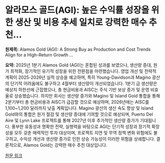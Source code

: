 # 알라모스 골드(AGI): 높은 수익률 성장을 위한 생산 및 비용 추세 일치로 강력한 매수 추천...

**원제목:** Alamos Gold (AGI): A Strong Buy as Production and Cost Trends Align for a High-Return Growth ...

**요약:** 2025년 1분기 Alamos Gold (AGI)는 혼합된 성과를 보였으나, 생산량 증대, 원가 최적화, 장기적인 유기적 성장을 위한 전환점을 마련했습니다.  영업 개선 및 전략적 계획이 2025-2026년 실적 상승을 예고하며, 특히 Young-Davidson과 Magino 광산의 단기적 어려움에도 불구하고 4월부터 생산량이 개선되었습니다.  1분기 금 생산량은 예상치 하한선에 근접했으나, 총 현금비용과 AISC는 주식 기반 보상 증가 및 운영 비효율로 상승했습니다.  하지만 회사는 생산량 증가와 Magino 및 Island Gold 통합을 통해 2분기부터 총 현금비용과 AISC가 급감할 것으로 예상하며, 2026년에는 AISC를 1,100~1,200 달러까지 낮출 계획입니다.  Magino 광산의 생산 속도 향상 및 Island Gold와의 통합은 원가 절감 및 생산량 증대에 기여할 것으로 예상되며,  Puerto Del Aire 및 Lynn Lake 프로젝트를 통해 2027년 이후 추가적인 생산량 증가가 기대됩니다.  풍부한 유동성과 명확한 전략, 실행력을 바탕으로 AGI는 단기적 성장과 장기적 확장성을 모두 갖춘 매력적인 투자 대상이며,  프로젝트 지연 및 무역 정책 변화 위험에도 불구하고,  수익성 개선과 생산량 증가로 인한 상승 가능성이 이러한 위험을 상쇄합니다.  결론적으로, Alamos Gold는 강력한 매수 추천 대상입니다.

[원문 링크](https://www.ainvest.com/news/alamos-gold-agi-strong-buy-production-cost-trends-align-high-return-growth-story-2507/)
